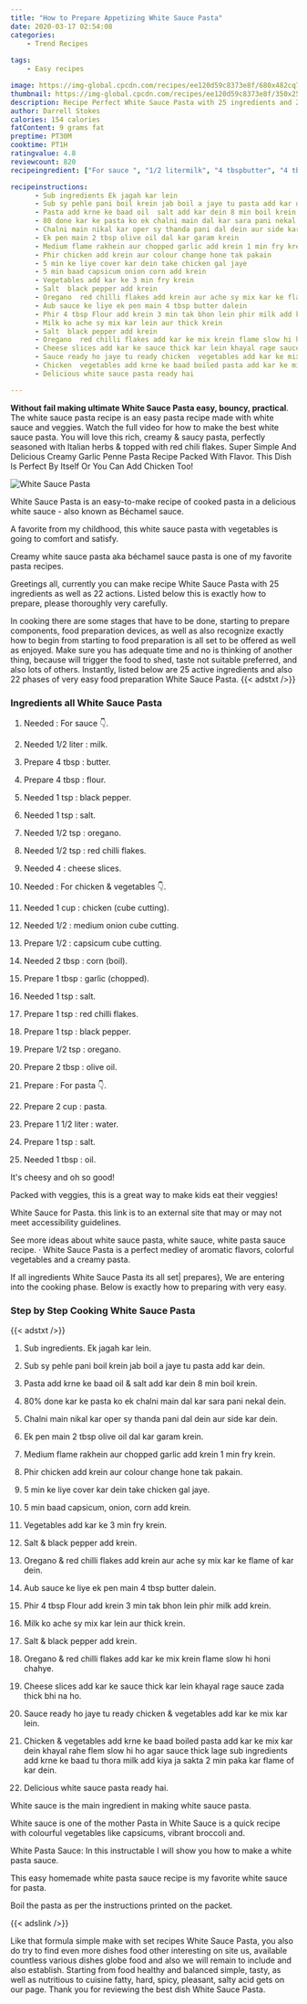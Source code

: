 ```yaml
---
title: "How to Prepare Appetizing White Sauce Pasta"
date: 2020-03-17 02:54:08
categories:
    - Trend Recipes
    
tags:
    - Easy recipes

image: https://img-global.cpcdn.com/recipes/ee120d59c8373e8f/680x482cq70/white-sauce-pasta-recipe-main-photo.jpg
thumbnail: https://img-global.cpcdn.com/recipes/ee120d59c8373e8f/350x250cq70/white-sauce-pasta-recipe-main-photo.jpg
description: Recipe Perfect White Sauce Pasta with 25 ingredients and 22 stages of easy cooking.
author: Darrell Stokes
calories: 154 calories
fatContent: 9 grams fat
preptime: PT30M
cooktime: PT1H
ratingvalue: 4.8
reviewcount: 820
recipeingredient: ["For sauce ", "1/2 litermilk", "4 tbspbutter", "4 tbspflour", "1 tspblack pepper", "1 tspsalt", "1/2 tsporegano", "1/2 tspred chilli flakes", "4cheese slices", "For chicken  vegetables ", "1 cupchicken cube cutting", "1/2medium onion cube cutting", "1/2capsicum cube cutting", "2 tbspcorn boil", "1 tbspgarlic chopped", "1 tspsalt", "1 tspred chilli flakes", "1 tspblack pepper", "1/2 tsporegano", "2 tbspolive oil", "For pasta ", "2 cuppasta", "1 1/2 literwater", "1 tspsalt", "1 tbspoil"]

recipeinstructions: 
      - Sub ingredients Ek jagah kar lein 
      - Sub sy pehle pani boil krein jab boil a jaye tu pasta add kar dein 
      - Pasta add krne ke baad oil  salt add kar dein 8 min boil krein 
      - 80 done kar ke pasta ko ek chalni main dal kar sara pani nekal dein 
      - Chalni main nikal kar oper sy thanda pani dal dein aur side kar dein 
      - Ek pen main 2 tbsp olive oil dal kar garam krein 
      - Medium flame rakhein aur chopped garlic add krein 1 min fry krein 
      - Phir chicken add krein aur colour change hone tak pakain 
      - 5 min ke liye cover kar dein take chicken gal jaye 
      - 5 min baad capsicum onion corn add krein 
      - Vegetables add kar ke 3 min fry krein 
      - Salt  black pepper add krein 
      - Oregano  red chilli flakes add krein aur ache sy mix kar ke flame of kar dein 
      - Aub sauce ke liye ek pen main 4 tbsp butter dalein 
      - Phir 4 tbsp Flour add krein 3 min tak bhon lein phir milk add krein 
      - Milk ko ache sy mix kar lein aur thick krein 
      - Salt  black pepper add krein 
      - Oregano  red chilli flakes add kar ke mix krein flame slow hi honi chahye 
      - Cheese slices add kar ke sauce thick kar lein khayal rage sauce zada thick bhi na ho 
      - Sauce ready ho jaye tu ready chicken  vegetables add kar ke mix kar lein 
      - Chicken  vegetables add krne ke baad boiled pasta add kar ke mix kar dein khayal rahe flem slow hi ho agar sauce thick lage sub ingredients add krne ke baad tu thora milk add kiya ja sakta 2 min paka kar flame of kar dein 
      - Delicious white sauce pasta ready hai

---
```




**Without fail making ultimate White Sauce Pasta easy, bouncy, practical**. The white sauce pasta recipe is an easy pasta recipe made with white sauce and veggies. Watch the full video for how to make the best white sauce pasta. You will love this rich, creamy &amp; saucy pasta, perfectly seasoned with Italian herbs &amp; topped with red chili flakes. Super Simple And Delicious Creamy Garlic Penne Pasta Recipe Packed With Flavor. This Dish Is Perfect By Itself Or You Can Add Chicken Too!


![White Sauce Pasta](https://img-global.cpcdn.com/recipes/ee120d59c8373e8f/680x482cq70/white-sauce-pasta-recipe-main-photo.jpg "White Sauce Pasta")



White Sauce Pasta is an easy-to-make recipe of cooked pasta in a delicious white sauce - also known as Béchamel sauce.

A favorite from my childhood, this white sauce pasta with vegetables is going to comfort and satisfy.

Creamy white sauce pasta aka béchamel sauce pasta is one of my favorite pasta recipes.


Greetings all, currently you can make recipe White Sauce Pasta with 25 ingredients as well as 22 actions. Listed below this is exactly how to prepare, please thoroughly very carefully.

In cooking there are some stages that have to be done, starting to prepare components, food preparation devices, as well as also recognize exactly how to begin from starting to food preparation is all set to be offered as well as enjoyed. Make sure you has adequate time and no is thinking of another thing, because will trigger the food to shed, taste not suitable preferred, and also lots of others. Instantly, listed below are 25 active ingredients and also 22 phases of very easy food preparation White Sauce Pasta.
{{< adstxt />}}

### Ingredients all White Sauce Pasta


1. Needed  : For sauce 👇.

1. Needed 1/2 liter : milk.

1. Prepare 4 tbsp : butter.

1. Prepare 4 tbsp : flour.

1. Needed 1 tsp : black pepper.

1. Needed 1 tsp : salt.

1. Needed 1/2 tsp : oregano.

1. Needed 1/2 tsp : red chilli flakes.

1. Needed 4 : cheese slices.

1. Needed  : For chicken &amp; vegetables 👇.

1. Needed 1 cup : chicken (cube cutting).

1. Needed 1/2 : medium onion cube cutting.

1. Prepare 1/2 : capsicum cube cutting.

1. Needed 2 tbsp : corn (boil).

1. Prepare 1 tbsp : garlic (chopped).

1. Needed 1 tsp : salt.

1. Prepare 1 tsp : red chilli flakes.

1. Prepare 1 tsp : black pepper.

1. Prepare 1/2 tsp : oregano.

1. Prepare 2 tbsp : olive oil.

1. Prepare  : For pasta 👇.

1. Prepare 2 cup : pasta.

1. Prepare 1 1/2 liter : water.

1. Prepare 1 tsp : salt.

1. Needed 1 tbsp : oil.


It&#39;s cheesy and oh so good!

Packed with veggies, this is a great way to make kids eat their veggies!

White Sauce for Pasta. this link is to an external site that may or may not meet accessibility guidelines.

See more ideas about white sauce pasta, white sauce, white pasta sauce recipe. · White Sauce Pasta is a perfect medley of aromatic flavors, colorful vegetables and a creamy pasta.


If all ingredients White Sauce Pasta its all set| prepares}, We are entering into the cooking phase. Below is exactly how to preparing with very easy.

### Step by Step Cooking White Sauce Pasta

{{< adstxt />}}


1. Sub ingredients. Ek jagah kar lein.



1. Sub sy pehle pani boil krein jab boil a jaye tu pasta add kar dein.



1. Pasta add krne ke baad oil &amp; salt add kar dein 8 min boil krein.



1. 80% done kar ke pasta ko ek chalni main dal kar sara pani nekal dein.



1. Chalni main nikal kar oper sy thanda pani dal dein aur side kar dein.



1. Ek pen main 2 tbsp olive oil dal kar garam krein.



1. Medium flame rakhein aur chopped garlic add krein 1 min fry krein.



1. Phir chicken add krein aur colour change hone tak pakain.



1. 5 min ke liye cover kar dein take chicken gal jaye.



1. 5 min baad capsicum, onion, corn add krein.



1. Vegetables add kar ke 3 min fry krein.



1. Salt &amp; black pepper add krein.



1. Oregano &amp; red chilli flakes add krein aur ache sy mix kar ke flame of kar dein.



1. Aub sauce ke liye ek pen main 4 tbsp butter dalein.



1. Phir 4 tbsp Flour add krein 3 min tak bhon lein phir milk add krein.



1. Milk ko ache sy mix kar lein aur thick krein.



1. Salt &amp; black pepper add krein.



1. Oregano &amp; red chilli flakes add kar ke mix krein flame slow hi honi chahye.



1. Cheese slices add kar ke sauce thick kar lein khayal rage sauce zada thick bhi na ho.



1. Sauce ready ho jaye tu ready chicken &amp; vegetables add kar ke mix kar lein.



1. Chicken &amp; vegetables add krne ke baad boiled pasta add kar ke mix kar dein khayal rahe flem slow hi ho agar sauce thick lage sub ingredients add krne ke baad tu thora milk add kiya ja sakta 2 min paka kar flame of kar dein.



1. Delicious white sauce pasta ready hai.




White sauce is the main ingredient in making white sauce pasta.

White sauce is one of the mother Pasta in White Sauce is a quick recipe with colourful vegetables like capsicums, vibrant broccoli and.

White Pasta Sauce: In this instructable I will show you how to make a white pasta sauce.

This easy homemade white pasta sauce recipe is my favorite white sauce for pasta.

Boil the pasta as per the instructions printed on the packet.


{{< adslink />}}

Like that formula simple make with set recipes White Sauce Pasta, you also do try to find even more dishes food other interesting on site us, available countless various dishes globe food and also we will remain to include and also establish. Starting from food healthy and balanced simple, tasty, as well as nutritious to cuisine fatty, hard, spicy, pleasant, salty acid gets on our page. Thank you for reviewing the best dish White Sauce Pasta.
